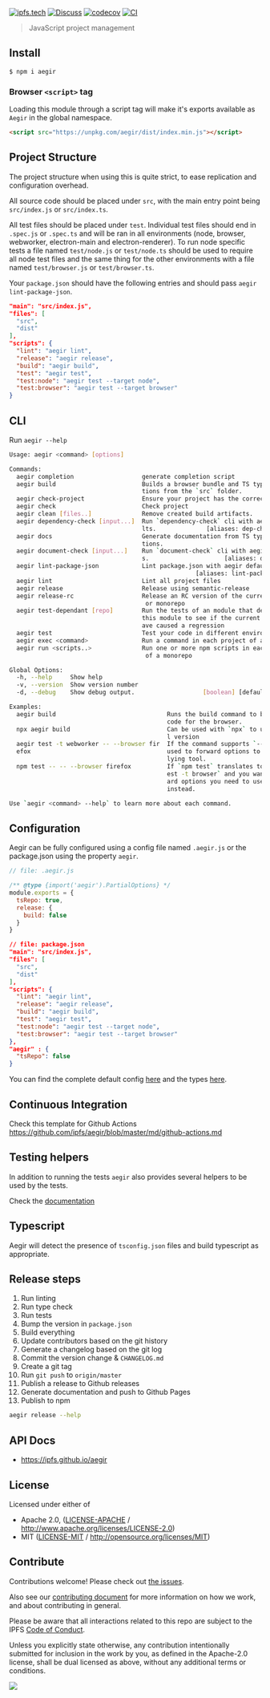[![ipfs.tech](https://img.shields.io/badge/project-IPFS-blue.svg?style=flat-square)](https://ipfs.tech)
[![Discuss](https://img.shields.io/discourse/https/discuss.ipfs.tech/posts.svg?style=flat-square)](https://discuss.ipfs.tech)
[![codecov](https://img.shields.io/codecov/c/github/ipfs/aegir.svg?style=flat-square)](https://codecov.io/gh/ipfs/aegir)
[![CI](https://img.shields.io/github/actions/workflow/status/ipfs/aegir/js-test-and-release.yml?branch=master\&style=flat-square)](https://github.com/ipfs/aegir/actions/workflows/js-test-and-release.yml?query=branch%3Amaster)

> JavaScript project management

## Install

```console
$ npm i aegir
```

### Browser `<script>` tag

Loading this module through a script tag will make it's exports available as `Aegir` in the global namespace.

```html
<script src="https://unpkg.com/aegir/dist/index.min.js"></script>
```

## Project Structure

The project structure when using this is quite strict, to ease replication and configuration overhead.

All source code should be placed under `src`, with the main entry point being `src/index.js` or `src/index.ts`.

All test files should be placed under `test`. Individual test files should end in `.spec.js` or `.spec.ts` and will be ran in all environments (node, browser, webworker, electron-main and electron-renderer). To run node specific tests a file named `test/node.js` or `test/node.ts` should be used to require all node test files and the same thing for the other environments with a file named `test/browser.js` or `test/browser.ts`.

Your `package.json` should have the following entries and should pass `aegir lint-package-json`.

```json
"main": "src/index.js",
"files": [
  "src",
  "dist"
],
"scripts": {
  "lint": "aegir lint",
  "release": "aegir release",
  "build": "aegir build",
  "test": "aegir test",
  "test:node": "aegir test --target node",
  "test:browser": "aegir test --target browser"
}
```

## CLI

Run `aegir --help`

```bash
Usage: aegir <command> [options]

Commands:
  aegir completion                   generate completion script
  aegir build                        Builds a browser bundle and TS type declara
                                     tions from the `src` folder.
  aegir check-project                Ensure your project has the correct config.
  aegir check                        Check project
  aegir clean [files..]              Remove created build artifacts.
  aegir dependency-check [input...]  Run `dependency-check` cli with aegir defau
                                     lts.              [aliases: dep-check, dep]
  aegir docs                         Generate documentation from TS type declara
                                     tions.
  aegir document-check [input...]    Run `document-check` cli with aegir default
                                     s.                     [aliases: doc-check]
  aegir lint-package-json            Lint package.json with aegir defaults.
                                                    [aliases: lint-package, lpj]
  aegir lint                         Lint all project files
  aegir release                      Release using semantic-release
  aegir release-rc                   Release an RC version of the current module
                                      or monorepo
  aegir test-dependant [repo]        Run the tests of an module that depends on
                                     this module to see if the current changes h
                                     ave caused a regression
  aegir test                         Test your code in different environments
  aegir exec <command>               Run a command in each project of a monorepo
  aegir run <scripts..>              Run one or more npm scripts in each project
                                      of a monorepo

Global Options:
  -h, --help     Show help                                             [boolean]
  -v, --version  Show version number                                   [boolean]
  -d, --debug    Show debug output.                   [boolean] [default: false]

Examples:
  aegir build                               Runs the build command to bundle JS
                                            code for the browser.
  npx aegir build                           Can be used with `npx` to use a loca
                                            l version
  aegir test -t webworker -- --browser fir  If the command supports `--` can be
  efox                                      used to forward options to the under
                                            lying tool.
  npm test -- -- --browser firefox          If `npm test` translates to `aegir t
                                            est -t browser` and you want to forw
                                            ard options you need to use `-- --`
                                            instead.

Use `aegir <command> --help` to learn more about each command.
```

## Configuration

Aegir can be fully configured using a config file named `.aegir.js` or the package.json using the property `aegir`.

```js
// file: .aegir.js

/** @type {import('aegir').PartialOptions} */
module.exports = {
  tsRepo: true,
  release: {
    build: false
  }
}
```

```json
// file: package.json
"main": "src/index.js",
"files": [
  "src",
  "dist"
],
"scripts": {
  "lint": "aegir lint",
  "release": "aegir release",
  "build": "aegir build",
  "test": "aegir test",
  "test:node": "aegir test --target node",
  "test:browser": "aegir test --target browser"
},
"aegir" : {
  "tsRepo": false
}
```

You can find the complete default config [here](https://github.com/ipfs/aegir/blob/master/src/config/user.js#L12) and the types [here](https://github.com/ipfs/aegir/blob/master/src/types.d.ts).

## Continuous Integration

Check this template for Github Actions <https://github.com/ipfs/aegir/blob/master/md/github-actions.md>

## Testing helpers

In addition to running the tests `aegir` also provides several helpers to be used by the tests.

Check the [documentation](https://ipfs.github.io/aegir/)

## Typescript

Aegir will detect the presence of `tsconfig.json` files and build typescript as appropriate.

## Release steps

1. Run linting
2. Run type check
3. Run tests
4. Bump the version in `package.json`
5. Build everything
6. Update contributors based on the git history
7. Generate a changelog based on the git log
8. Commit the version change & `CHANGELOG.md`
9. Create a git tag
10. Run `git push` to `origin/master`
11. Publish a release to Github releases
12. Generate documentation and push to Github Pages
13. Publish to npm

```bash
aegir release --help
```

## API Docs

- <https://ipfs.github.io/aegir>

## License

Licensed under either of

- Apache 2.0, ([LICENSE-APACHE](LICENSE-APACHE) / <http://www.apache.org/licenses/LICENSE-2.0>)
- MIT ([LICENSE-MIT](LICENSE-MIT) / <http://opensource.org/licenses/MIT>)

## Contribute

Contributions welcome! Please check out [the issues](https://github.com/ipfs/aegir/issues).

Also see our [contributing document](https://github.com/ipfs/community/blob/master/CONTRIBUTING_JS.md) for more information on how we work, and about contributing in general.

Please be aware that all interactions related to this repo are subject to the IPFS [Code of Conduct](https://github.com/ipfs/community/blob/master/code-of-conduct.md).

Unless you explicitly state otherwise, any contribution intentionally submitted for inclusion in the work by you, as defined in the Apache-2.0 license, shall be dual licensed as above, without any additional terms or conditions.

[![](https://cdn.rawgit.com/jbenet/contribute-ipfs-gif/master/img/contribute.gif)](https://github.com/ipfs/community/blob/master/CONTRIBUTING.md)
